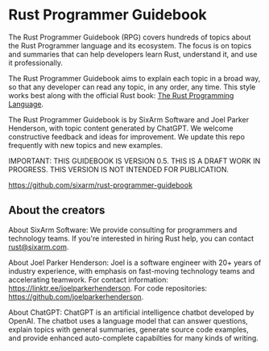 # Rust Programmer Guidebook

The Rust Programmer Guidebook (RPG) covers hundreds of topics about the Rust Programmer language and its ecosystem. The focus is on topics and summaries that can help developers learn Rust, understand it, and use it professionally.

The Rust Programmer Guidebook aims to explain each topic in a broad way, so that any developer can read any topic, in any order, any time. This style works best along with the official Rust book: [The Rust Programming Language](https://doc.rust-lang.org/book/).

The Rust Programmer Guidebook is by SixArm Software and Joel Parker Henderson, with topic content generated by ChatGPT. We welcome constructive feedback and ideas for improvement. We update this repo frequently with new topics and new examples.

IMPORTANT: THIS GUIDEBOOK IS VERSION 0.5. THIS IS A DRAFT WORK IN PROGRESS. THIS VERSION IS NOT INTENDED FOR PUBLICATION.

<https://github.com/sixarm/rust-programmer-guidebook>


## About the creators

About SixArm Software: We provide consulting for programmers and technology teams. If you're interested in hiring Rust help, you can contact rust@sixarm.com. 

About Joel Parker Henderson: Joel is a software engineer with 20+ years of industry experience, with emphasis on fast-moving technology teams and accelerating teamwork. For contact information: <https://linktr.ee/joelparkerhenderson>. For code repositories: <https://github.com/joelparkerhenderson>.

About ChatGPT: ChatGPT is an artificial intelligence chatbot developed by OpenAI. The chatbot uses a language model that can answer questions, explain topics with general summaries, generate source code examples, and provide enhanced auto-complete capabilties for many kinds of writing.